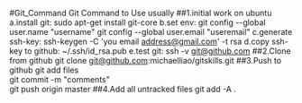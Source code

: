 #Git_Command
Git Command to Use usually
##1.initial work on ubuntu
a.install git:
  sudo apt-get install git-core
b.set env:
  git config --global user.name "username"
  git config --global user.email "useremail"
c.generate ssh-key:
  ssh-keygen -C 'you email address@gmail.com' -t rsa
d.copy ssh-key to github:
  ~/.ssh/id_rsa.pub
e.test git:
  ssh -v git@github.com
##2.Clone from github
git clone git@github.com:michaelliao/gitskills.git
##3.Push to github
git add files  
git commit -m "comments"  
git push origin master
##4.Add all untracked files
git add -A .




